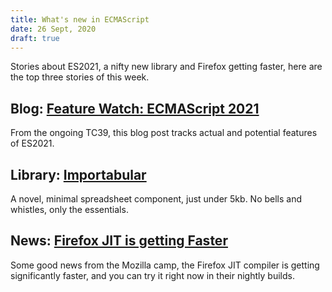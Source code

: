 ```yaml
---
title: What's new in ECMAScript
date: 26 Sept, 2020
draft: true
---
```


Stories about ES2021, a nifty new library and Firefox getting faster, here are the top three stories of this week.

## Blog: [Feature Watch: ECMAScript 2021](https://2ality.com/2020/09/ecmascript-2021.html)

From the ongoing TC39, this blog post tracks actual and potential features of ES2021.

## Library: [Importabular](https://renanlecaro.github.io/importabular/)

A novel, minimal spreadsheet component, just under 5kb. No bells and whistles, only the essentials.

## News: [Firefox JIT is getting Faster](https://groups.google.com/g/mozilla.dev.platform/c/1PHhxBxSehQ)

Some good news from the Mozilla camp, the Firefox JIT compiler is getting significantly faster, and you can try it right now in their nightly builds.
